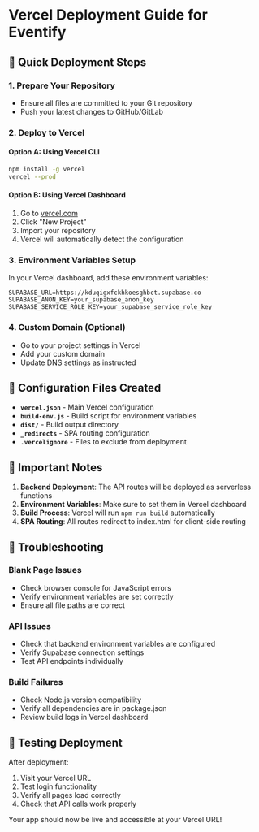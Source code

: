 # Vercel Deployment Guide for Eventify

## 🚀 Quick Deployment Steps

### 1. **Prepare Your Repository**
- Ensure all files are committed to your Git repository
- Push your latest changes to GitHub/GitLab

### 2. **Deploy to Vercel**

#### Option A: Using Vercel CLI
```bash
npm install -g vercel
vercel --prod
```

#### Option B: Using Vercel Dashboard
1. Go to [vercel.com](https://vercel.com)
2. Click "New Project"
3. Import your repository
4. Vercel will automatically detect the configuration

### 3. **Environment Variables Setup**
In your Vercel dashboard, add these environment variables:

```
SUPABASE_URL=https://kduqigxfckhkoesghbct.supabase.co
SUPABASE_ANON_KEY=your_supabase_anon_key
SUPABASE_SERVICE_ROLE_KEY=your_supabase_service_role_key
```

### 4. **Custom Domain (Optional)**
- Go to your project settings in Vercel
- Add your custom domain
- Update DNS settings as instructed

## 🔧 Configuration Files Created

- **`vercel.json`** - Main Vercel configuration
- **`build-env.js`** - Build script for environment variables
- **`dist/`** - Build output directory
- **`_redirects`** - SPA routing configuration
- **`.vercelignore`** - Files to exclude from deployment

## 🚨 Important Notes

1. **Backend Deployment**: The API routes will be deployed as serverless functions
2. **Environment Variables**: Make sure to set them in Vercel dashboard
3. **Build Process**: Vercel will run `npm run build` automatically
4. **SPA Routing**: All routes redirect to index.html for client-side routing

## 🐛 Troubleshooting

### Blank Page Issues
- Check browser console for JavaScript errors
- Verify environment variables are set correctly
- Ensure all file paths are correct

### API Issues
- Check that backend environment variables are configured
- Verify Supabase connection settings
- Test API endpoints individually

### Build Failures
- Check Node.js version compatibility
- Verify all dependencies are in package.json
- Review build logs in Vercel dashboard

## 📱 Testing Deployment

After deployment:
1. Visit your Vercel URL
2. Test login functionality
3. Verify all pages load correctly
4. Check that API calls work properly

Your app should now be live and accessible at your Vercel URL!